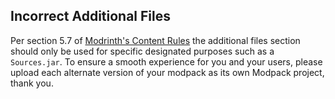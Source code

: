 ## Incorrect Additional Files

Per section 5.7 of [Modrinth's Content Rules](https://modrinth.com/legal/rules) the additional files section should only be used for specific designated purposes such as a `Sources.jar`.
To ensure a smooth experience for you and your users, please upload each alternate version of your modpack as its own Modpack project, thank you.
